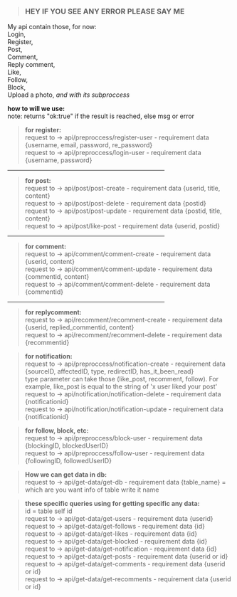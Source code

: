 > ### HEY IF YOU SEE ANY ERROR PLEASE SAY ME

My api contain those, for now:  
Login,  
Register,  
Post,  
Comment,  
Reply comment,  
Like,  
Follow,  
Block,  
Upload a photo, _and with its subproccess_

**how to will we use:**  
note: returns "ok:true" if the result is reached, else msg or error

> **for register:**  
> request to -> api/preproccess/register-user - requirement data {username, email, password, re\_password}  
> request to -> api/preproccess/login-user - requirement data {username, password}
<hr width="70%" color="blue" noshade>

> **for post:**  
> request to -> api/post/post-create - requirement data {userid, title, content}  
> request to -> api/post/post-delete - requirement data {postid}  
> request to -> api/post/post-update - requirement data {postid, title, content}  
> request to -> api/post/like-post - requirement data {userid, postid}
<hr width="70%" color="blue" noshade>

> **for comment:**  
> request to -> api/comment/comment-create - requirement data {userid, content}  
> request to -> api/comment/comment-update - requirement data {commentid, content}  
> request to -> api/comment/comment-delete - requirement data {commentid}
<hr width="70%" color="blue" noshade>

> **for replycomment:**  
> request to -> api/recomment/recomment-create - requirement data {userid, replied\_commentid, content}  
> request to -> api/recomment/recomment-delete - requirement data {recommentid}

> **for notification:**  
> request to -> api/preproccess/notification-create - requirement data {sourceID, affectedID, type, redirectID, has\_it\_been\_read}  
> type parameter can take those (like\_post, recomment, follow). For example, like\_post is equal to the string of 'x user liked your post'  
> request to -> api/notification/notification-delete - requirement data {notificationid}  
> request to -> api/notification/notification-update - requirement data {notificationid}

> **for follow, block, etc:**  
> request to -> api/preproccess/block-user - requirement data {blockingID, blockedUserID}  
> request to -> api/preproccess/follow-user - requirement data {followingID, followedUserID}

> **How we can get data in db:**  
> request to -> api/get-data/get-db - requirement data {table\_name} = which are you want info of table write it name

> **these specific queries using for getting specific any data:**  
> id = table self id  
> request to -> api/get-data/get-users - requirement data {userid}  
> request to -> api/get-data/get-follows - requirement data {id}  
> request to -> api/get-data/get-likes - requirement data {id}  
> request to -> api/get-data/get-blocked - requirement data {id}  
> request to -> api/get-data/get-notification - requirement data {id}  
> request to -> api/get-data/get-posts - requirement data {userid or id}  
> request to -> api/get-data/get-comments - requirement data {userid or id}  
> request to -> api/get-data/get-recomments - requirement data {userid or id}
